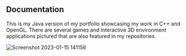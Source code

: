 ## Documentation
This is my Java version of my portfolio showcasing my work in C++ and OpenGL. There are several games and interactive 3D environment applications pictured that are also featured in my repositories.

![Screenshot 2023-01-15 141156](https://user-images.githubusercontent.com/110789514/212561944-96b991d4-31c0-4757-84c0-5544be06054f.png)
